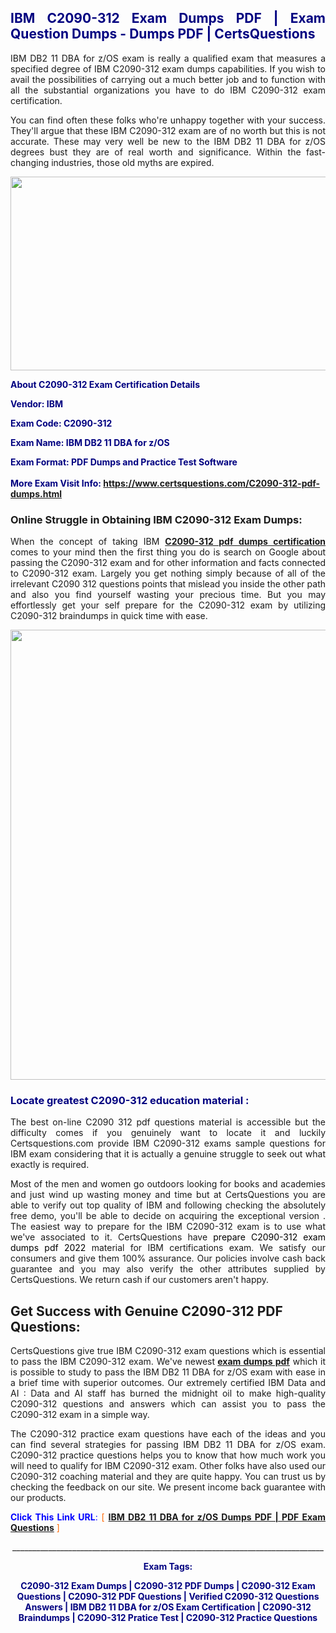 <h2 style="text-align: justify;"><span style="color: #000080;">IBM C2090-312 Exam Dumps PDF | Exam Question Dumps - Dumps PDF | CertsQuestions</span></h2>
<p style="text-align: justify;">IBM DB2 11 DBA for z/OS exam is really a qualified exam that measures a specified degree of IBM  C2090-312 exam dumps capabilities. If you wish to avail the possibilities of carrying out a much better job and to function with all the substantial organizations you have to do IBM C2090-312 exam certification.</p>
<p style="text-align: justify;">You can find often these folks who're unhappy together with your success. They'll argue that these IBM  C2090-312 exam are of no worth but this is not accurate. These may very well be new to the IBM DB2 11 DBA for z/OS degrees bust they are of real worth and significance. Within the fast-changing industries, those old myths are expired.</p>
<p><img style="display: block; margin-left: auto; margin-right: auto;" src="https://i.imgur.com/eaP4ae9.png" width="840" height="310" /></p>
<p><span style="color: #000080;"><strong>About C2090-312 Exam Certification Details</strong></span></p>
<p><span style="color: #000080;"><strong>Vendor: IBM<br /></strong></span></p>
<p><span style="color: #000080;"><strong>Exam Code: C2090-312</strong></span></p>
<p><span style="color: #000080;"><strong>Exam Name: IBM DB2 11 DBA for z/OS</strong></span></p>
<p><span style="color: #000080;"><strong>Exam Format: PDF Dumps and Practice Test Software<br /><br />More Exam Visit Info: <span style="color: #ff6600;"><a href="https://www.certsquestions.com/C2090-312-pdf-dumps.html">https://www.certsquestions.com/C2090-312-pdf-dumps.html</a></span></strong></span></p>
<h3>Online Struggle in Obtaining IBM C2090-312 Exam Dumps:</h3>
<p style="text-align: justify;">When the concept of taking IBM <a href="https://www.certsquestions.com/C2090-312-pdf-dumps.html"><strong> C2090-312 pdf dumps certification</strong></a> comes to your mind then the first thing you do is search on Google about passing the C2090-312 exam and for other information and facts connected to C2090-312 exam. Largely you get nothing simply because of all of the irrelevant C2090 312 questions points that mislead you inside the other path and also you find yourself wasting your precious time. But you may effortlessly get your self prepare for the C2090-312 exam by utilizing C2090-312 braindumps in quick time with ease.</p>
<p><a href="https://www.certsquestions.com/C2090-312-pdf-dumps.html"><img style="display: block; margin-left: auto; margin-right: auto;" src="https://i.imgur.com/pxhoKQ2.png" width="720" /></a></p>
<h3><span style="color: #000080;">Locate greatest  C2090-312 education material :</span></h3>
<p style="text-align: justify;">The best on-line C2090 312 pdf questions material is accessible but the difficulty comes if you genuinely want to locate it and luckily Certsquestions.com provide IBM C2090-312 exams sample questions for IBM  exam considering that it is actually a genuine struggle to seek out what exactly is required.</p>
<p style="text-align: justify;">Most of the men and women go outdoors looking for books and academies and just wind up wasting money and time but at CertsQuestions you are able to verify out top quality of IBM  and following checking the absolutely free demo, you'll be able to decide on acquiring the exceptional version . The easiest way to prepare for the IBM C2090-312 exam is to use what we've associated to it. CertsQuestions have <span style="color: #000000;">prepare C2090-312 exam dumps pdf 2022</span> material for IBM certifications exam. We satisfy our consumers and give them 100% assurance. Our policies involve cash back guarantee and you may also verify the other attributes supplied by CertsQuestions. We return cash if our customers aren't happy.</p>
<h2>Get Success with Genuine C2090-312 PDF Questions:</h2>
<p style="text-align: justify;">CertsQuestions give true IBM C2090-312 exam questions which is essential to pass the IBM  C2090-312 exam. We've newest<strong>&nbsp;<a href="https://www.certsquestions.com/">exam dumps pdf</a></strong>&nbsp;which it is possible to study to pass the IBM DB2 11 DBA for z/OS exam with ease in a brief time with superior outcomes. Our extremely certified IBM Data and AI : Data and AI staff has burned the midnight oil to make high-quality C2090-312 questions and answers which can assist you to pass the C2090-312 exam in a simple way.</p>
<p style="text-align: justify;">The C2090-312 practice exam questions have each of the ideas and you can find several strategies for passing IBM DB2 11 DBA for z/OS exam. C2090-312 practice questions helps you to know that how much work you will need to qualify for IBM  C2090-312 exam. Other folks have also used our C2090-312 coaching material and they are quite happy. You can trust us by checking the feedback on our site. We present income back guarantee with our products.</p>
<p style="text-align: justify;"><span style="color: #0000ff;"><strong>Click This Link URL</strong>:</span> <span style="color: #ff6600;">[ <strong><a href="https://www.certsquestions.com/ibm-data-and-ai-:-data-and-ai-certification.html">IBM DB2 11 DBA for z/OS Dumps PDF | PDF Exam Questions</a></strong> ]</span></p>
<p style="text-align: center;">______________________________________________________________________________</p>
<p style="text-align: center;"><span style="color: #000080;"><strong>Exam Tags:</strong></span></p>
<p style="text-align: center;"><span style="color: #000080;"><strong>C2090-312 Exam Dumps | C2090-312 PDF Dumps | C2090-312 Exam Questions | C2090-312 PDF Questions | Verified C2090-312 Questions Answers | IBM DB2 11 DBA for z/OS Exam Certification | C2090-312 Braindumps | C2090-312 Pratice Test | C2090-312 Practice Questions</strong></span></p>
